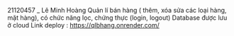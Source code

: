 21120457 _ Lê Minh Hoàng
Quản lí bán hàng ( thêm, xóa sửa các loại hàng, mặt hàng), có chức năng lọc, chứng thực (login, logout)
Database được lưu ở cloud
Link deploy : https://qlbhang.onrender.com/
